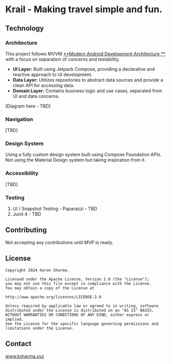 # Krail - Making travel simple and fun.

## Technology

### Architecture

This project follows MVVM [**Modern Android Development Architecture
**](https://developer.android.com/topic/architecture) with a focus on separation of concerns and
testability.

* **UI Layer:** Built using Jetpack Compose, providing a declarative and reactive approach to UI
  development.
* **Data Layer:** Utilizes repositories to abstract data sources and provide a clean API for
  accessing data.
* **Domain Layer:** Contains business logic and use cases, separated from UI and data concerns.

[Diagram here - TBD]

### Navigation

[TBD]

### Design System

Using a fully custom design system built using Compose Foundation APIs. Not using the Material
Design system but taking inspiration from it.

### Accessibility

[TBD]

### Testing

1. UI / Snapshot Testing - Paparazzi - TBD
2. Junit 4 - TBD


## Contributing

Not accepting any contributions until MVP is ready.

## License

```
Copyright 2024 Karan Sharma.

Licensed under the Apache License, Version 2.0 (the "License");
you may not use this file except in compliance with the License.
You may obtain a copy of the License at

http://www.apache.org/licenses/LICENSE-2.0

Unless required by applicable law or agreed to in writing, software
distributed under the License is distributed on an "AS IS" BASIS,
WITHOUT WARRANTIES OR CONDITIONS OF ANY KIND, either express or implied.
See the License for the specific language governing permissions and
limitations under the License.
```

## Contact

www.ksharma.xyz
